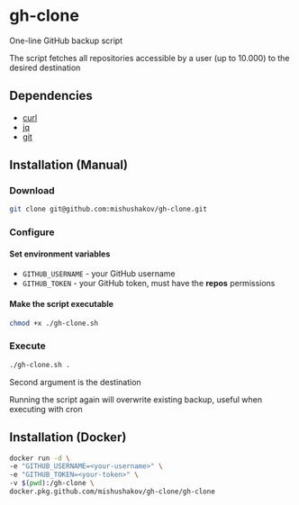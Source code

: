 # gh-clone
One-line GitHub backup script

The script fetches all repositories accessible by a user (up to 10.000) to the desired destination

## Dependencies

- [curl](https://curl.haxx.se/download.html)
- [jq](https://stedolan.github.io/jq/)
- [git](https://git-scm.com/downloads)

## Installation (Manual)

### Download

```sh
git clone git@github.com:mishushakov/gh-clone.git
```

### Configure

#### Set environment variables

- `GITHUB_USERNAME` - your GitHub username
- `GITHUB_TOKEN` - your GitHub token, must have the **repos** permissions

#### Make the script executable

```sh
chmod +x ./gh-clone.sh
```

### Execute

```sh
./gh-clone.sh .
```

Second argument is the destination

Running the script again will overwrite existing backup, useful when executing with cron

## Installation (Docker)

```sh
docker run -d \
-e "GITHUB_USERNAME=<your-username>" \
-e "GITHUB_TOKEN=<your-token>" \
-v $(pwd):/gh-clone \
docker.pkg.github.com/mishushakov/gh-clone/gh-clone
```
